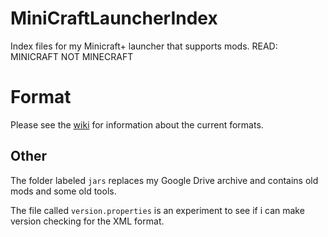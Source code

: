 # MiniCraftLauncherIndex
Index files for my Minicraft+ launcher that supports mods. READ: MINICRAFT NOT MINECRAFT


# Format
Please see the [wiki](https://github.com/MajickTek/MiniCraftLauncherIndex/wiki) for information about the current formats.

## Other
The folder labeled `jars` replaces my Google Drive archive and contains old mods and some old tools.

The file called `version.properties` is an experiment to see if i can make version checking for the XML format.
